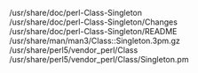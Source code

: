 /usr/share/doc/perl-Class-Singleton  
/usr/share/doc/perl-Class-Singleton/Changes  
/usr/share/doc/perl-Class-Singleton/README  
/usr/share/man/man3/Class::Singleton.3pm.gz  
/usr/share/perl5/vendor\_perl/Class  
/usr/share/perl5/vendor\_perl/Class/Singleton.pm  
